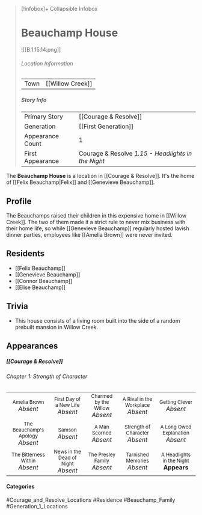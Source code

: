 > [!infobox]+ Collapsible Infobox
> # Beauchamp House
> ![[B.1.15.14.png]] 
> ###### Location Information
> |  |  | 
> | ---- | ---- | 
> | Town | [[Willow Creek]] | 
> 
> ##### Story Info
> |  |  | 
> | ---- | ---- | 
> | Primary Story | [[Courage & Resolve]] | 
> | Generation | [[First Generation]]|
> | Appearance Count | 1 | 
> | First Appearance | Courage & Resolve *1.15 - Headlights in the Night*

The **Beauchamp House** is a location in [[Courage & Resolve]]. It's the home of [[Felix Beauchamp|Felix]] and [[Genevieve Beauchamp]].

## Profile
The Beauchamps raised their children in this expensive home in [[Willow Creek]]. The two of them made it a strict rule to never mix business with their home life, so while [[Genevieve Beauchamp]] regularly hosted lavish dinner parties, employees like [[Amelia Brown]] were never invited.

## Residents
- [[Felix Beauchamp]]
- [[Genevieve Beauchamp]]
- [[Connor Beauchamp]]
- [[Elise Beauchamp]]

## Trivia
- This house consists of a living room built into the side of a random prebuilt mansion in Willow Creek.

## Appearances
##### [[Courage & Resolve]]
###### Chapter 1: Strength of Character

|                                                                       |                                                                         |                                                                     |                                                                        |                                                                          |
| --------------------------------------------------------------------- | ----------------------------------------------------------------------- | ------------------------------------------------------------------- | ---------------------------------------------------------------------- | ------------------------------------------------------------------------ |
| <center><font size=2>Amelia Brown<br><font size=3>*Absent*            | <center><font size=2>First Day of a New Life<br><font size=3>*Absent*   | <center><font size=2>Charmed by the Willow<br><font size=3>*Absent* | <center><font size=2>A Rival in the Workplace<br><font size=3>*Absent* | <center><font size=2>Getting Clever<br><font size=3>*Absent*             |
| <center><font size=2>The Beauchamp's Apology<br><font size=3>*Absent* | <center><font size=2>Samson<br><font size=3>*Absent*                 | <center><font size=2>A Man Scorned<br><font size=3>*Absent*         | <center><font size=2>Strength of Character<br><font size=3>*Absent*    | <center><font size=2>A Long Owed Explanation<br><font size=3>*Absent* |
| <center><font size=2>The Bitterness Within<br><font size=3>*Absent*   | <center><font size=2>News in the Dead of Night<br><font size=3>*Absent* | <center><font size=2>The Presley Family<br><font size=3>*Absent*    | <center><font size=2>Tarnished Memories<br><font size=3>*Absent*       | <center><font size=2>A Headlights in the Night<br><font size=3>**Appears**   |
#### Categories
#Courage_and_Resolve_Locations #Residence #Beauchamp_Family #Generation_1_Locations